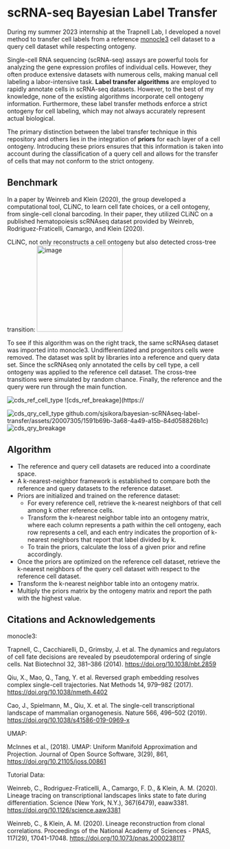 # scRNA-seq Bayesian Label Transfer

During my summer 2023 internship at the Trapnell Lab, I developed a novel method to transfer cell labels from a reference [monocle3](https://github.com/cole-trapnell-lab/monocle3) cell dataset to a query cell dataset while respecting ontogeny.

Single-cell RNA sequencing (scRNA-seq) assays are powerful tools for analyzing the gene expression profiles of individual cells. However, they often produce extensive datasets with numerous cells, making manual cell labeling a labor-intensive task. **Label transfer algorithms** are employed to rapidly annotate cells in scRNA-seq datasets. However, to the best of my knowledge, none of the existing algorithms incorporate cell ontogeny information. Furthermore, these label transfer methods enforce a strict ontogeny for cell labeling, which may not always accurately represent actual biological.

The primary distinction between the label transfer technique in this repository and others lies in the integration of **priors** for each layer of a cell ontogeny. Introducing these priors ensures that this information is taken into account during the classification of a query cell and allows for the transfer of cells that may not conform to the strict ontogeny.

## Benchmark
In a paper by Weinreb and Klein (2020), the group developed a computational tool, CLiNC, to learn cell fate choices, or a cell ontogeny, from single-cell clonal barcoding. In their paper, they utilized CLiNC on a published hematopoiesis scRNAseq dataset provided by Weinreb, Rodriguez-Fraticelli, Camargo, and Klein (2020).

CLiNC, not only reconstructs a cell ontogeny but also detected cross-tree transition:
<img width="200" alt="image" src="https://github.com/sjsikora/bayesian-scRNAseq-label-transfer/assets/20007305/b3fa6a32-76de-4485-ba1b-c7581cc9cbd2">


To see if this algorithm was on the right track, the same scRNAseq dataset was imported into monocle3. Undifferentiated and progenitors cells were removed. The dataset was split by libraries into a reference and query data set. Since the scRNAseq only annotated the cells by cell type, a cell ontogeny was applied to the reference cell dataset. The cross-tree transitions were simulated by random chance. Finally, the reference and the query were run through the main function. 


![cds_ref_cell_type](https://github.com/sjsikora/bayesian-scRNAseq-label-transfer/assets/20007305/e8c88218-92eb-4c1a-9566-2fd18a040ff2)
![cds_ref_breakage](https://

![cds_qry_cell_type](https://github.com/sjsikora/bayesian-scRNAseq-label-transfer/assets/20007305/0f2ffc01-c5cd-4979-8bdc-42815aae1d02)
github.com/sjsikora/bayesian-scRNAseq-label-transfer/assets/20007305/1591b69b-3a68-4a49-a15b-84d058826b1c)
![cds_qry_breakage](https://github.com/sjsikora/bayesian-scRNAseq-label-transfer/assets/20007305/78076d6f-26cc-43f2-be02-5972020781e5)


## Algorithm

- The reference and query cell datasets are reduced into a coordinate space.
- A k-nearest-neighbor framework is established to compare both the reference and query datasets to the reference dataset.
- Priors are initialized and trained on the reference dataset:
    - For every reference cell, retrieve the k-nearest neighbors of that cell among k other reference cells.
    - Transform the k-nearest neighbor table into an ontogeny matrix, where each column represents a path within the cell ontogeny, each row represents a cell, and each entry indicates the proportion of k-nearest neighbors that report that label divided by k.
    - To train the priors, calculate the loss of a given prior and refine accordingly.
- Once the priors are optimized on the reference cell dataset, retrieve the k-nearest neighbors of the query cell dataset with respect to the reference cell dataset.
- Transform the k-nearest neighbor table into an ontogeny matrix.
- Multiply the priors matrix by the ontogeny matrix and report the path with the highest value.

## Citations and Acknowledgements

monocle3:

Trapnell, C., Cacchiarelli, D., Grimsby, J. et al. The dynamics and regulators of cell fate decisions are revealed by pseudotemporal ordering of single cells. Nat Biotechnol 32, 381–386 (2014). https://doi.org/10.1038/nbt.2859

Qiu, X., Mao, Q., Tang, Y. et al. Reversed graph embedding resolves complex single-cell trajectories. Nat Methods 14, 979–982 (2017). https://doi.org/10.1038/nmeth.4402

Cao, J., Spielmann, M., Qiu, X. et al. The single-cell transcriptional landscape of mammalian organogenesis. Nature 566, 496–502 (2019). https://doi.org/10.1038/s41586-019-0969-x

UMAP:

McInnes et al., (2018). UMAP: Uniform Manifold Approximation and Projection. Journal of Open Source Software, 3(29), 861, https://doi.org/10.21105/joss.00861

Tutorial Data:

Weinreb, C., Rodriguez-Fraticelli, A., Camargo, F. D., & Klein, A. M. (2020). Lineage tracing on transcriptional landscapes links state to fate during differentiation. Science (New York, N.Y.), 367(6479), eaaw3381. https://doi.org/10.1126/science.aaw3381

Weinreb, C., & Klein, A. M. (2020). Lineage reconstruction from clonal correlations. Proceedings of the National Academy of Sciences - PNAS, 117(29), 17041-17048. https://doi.org/10.1073/pnas.2000238117
